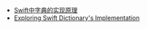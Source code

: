 - [Swift中字典的实现原理](http://www.jianshu.com/p/0caa1076b751)
- [Exploring Swift Dictionary's Implementation](https://ankit.im/swift/2016/01/20/exploring-swift-dictionary-implementation/?utm_campaign=This+Week+in+Swift&utm_medium=email&utm_source=This_Week_in_Swift_71)
